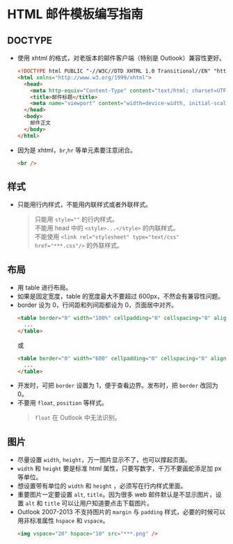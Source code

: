 # HTML 邮件模板编写指南

## DOCTYPE

- 使用 xhtml 的格式，对老版本的邮件客户端（特别是 Outlook）兼容性更好。
  ```html
  <!DOCTYPE html PUBLIC "-//W3C//DTD XHTML 1.0 Transitional//EN" "http://www.w3.org/TR/xhtml1/DTD/xhtml1-transitional.dtd">
  <html xmlns="http://www.w3.org/1999/xhtml">
    <head>
      <meta http-equiv="Content-Type" content="text/html; charset=UTF-8" />
      <title>邮件标题</title>
      <meta name="viewport" content="width=device-width, initial-scale=1.0" />
    </head>
    <body>
      邮件正文
    </body>
  </html>
  ```
- 因为是 xhtml，`br`,`hr` 等单元素要注意闭合。
  ```html
  <br />
  ```

## 样式

- 只能用行内样式，不能用内联样式或者外联样式。
  > 只能用 `style=""` 的行内样式。  
  > 不能用 head 中的 `<style>...</style>` 的内联样式。  
  > 不能使用 `<link rel="stylesheet" type="text/css" href="***.css"/>` 的外联样式。

## 布局

- 用 table 进行布局。
- 如果是固定宽度，table 的宽度最大不要超过 600px，不然会有兼容性问题。
- border 设为 0，行间距和列间距都设为 0，页面居中对齐。
  ```html
  <table border="0" width="100%" cellpadding="0" cellspacing="0" align="center" ...>
    ...
  </table>
  ```
  或
  ```html
  <table border="0" width="600" cellpadding="0" cellspacing="0" align="center" ...>
    ...
  </table>
  ```
- 开发时，可把 `border` 设置为 1，便于查看边界。发布时，把 `border` 改回为 0。
- 不要用 `float`, `position` 等样式。
  > `float` 在 Outlook 中无法识别。

## 图片

- 尽量设置 `width`, `height`，万一图片显示不了，也可以撑起页面。
- `width` 和 `height` 要是标准 html 属性，只要写数字，千万不要画蛇添足加 px 等单位。
- 想设置带有单位的 `width` 和 `height` ，必须写在行内样式里面。
- 重要图片一定要设置 `alt`, `title`。因为很多 web 邮件默认是不显示图片，设置 `alt` 和 `title` 可以让用户知道要点击下载图片。
- Outlook 2007-2013 不支持图片的 `margin` 与 `padding` 样式，必要的时候可以用非标准属性 `hspace` 和 `vspace`。
  ```html
  <img vspace="20" hspace="10" src="***.png" />
  ```
